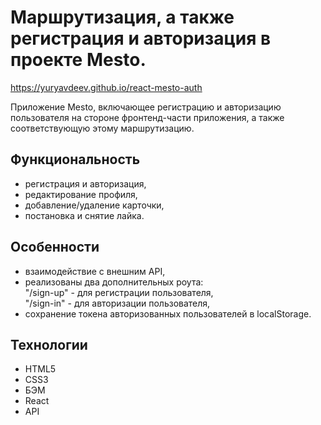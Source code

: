 # Маршрутизация, а также регистрация и авторизация в проекте Mesto.    
https://yuryavdeev.github.io/react-mesto-auth    

Приложение Mesto, включающее регистрацию и авторизацию пользователя на стороне фронтенд-части приложения, а также соответствующую этому маршрутизацию. 

## Функциональность    
- регистрация и авторизация,    
- редактирование профиля,    
- добавление/удаление карточки,    
- постановка и снятие лайка.    

## Особенности        
- взаимодействие с внешним API,    
- реализованы два дополнительных роута:    
  "/sign-up" - для регистрации пользователя,    
  "/sign-in" - для авторизации пользователя,    
- сохранение токена авторизованных пользователей в localStorage.    

## Технологии        
- HTML5    
- CSS3    
- БЭМ    
- React    
- API    
